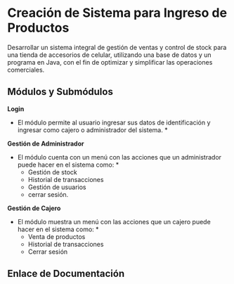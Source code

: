 
# Creación de Sistema para Ingreso de Productos
Desarrollar un sistema integral de gestión de ventas y control de stock para una tienda de accesorios de celular, utilizando una base de datos y un programa en Java, con el fin de optimizar y simplificar las operaciones comerciales.


## Módulos y Submódulos
**Login**
* El módulo permite al usuario ingresar sus datos de identificación y ingresar como cajero o administrador del sistema. *

**Gestión de Administrador**
* El módulo cuenta con un menú con las acciones que un administrador puede hacer en el sistema como: *
  - Gestión de stock
  - Historial de transacciones
  - Gestión de usuarios
  - cerrar sesión.

**Gestión de Cajero**
* El módulo muestra un menú con las acciones que un cajero puede hacer en el sistema como: *
  - Venta de productos
  - Historial de transacciones
  - Cerrar sesión

## Enlace de Documentación
